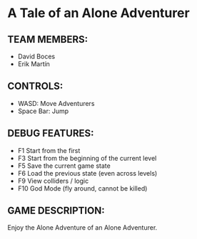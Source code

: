 # A Tale of an Alone Adventurer

## TEAM MEMBERS:

  * David Boces 
  * Erik Martín
 
## CONTROLS:

  * WASD: Move Adventurers
  * Space Bar: Jump
  
## DEBUG FEATURES:

  * F1 Start from the first
  * F3 Start from the beginning of the current level
  * F5 Save the current game state
  * F6 Load the previous state (even across levels)
  * F9 View colliders / logic
  * F10 God Mode (fly around, cannot be killed)
  
## GAME DESCRIPTION:
  
  Enjoy the Alone Adventure of an Alone Adventurer.